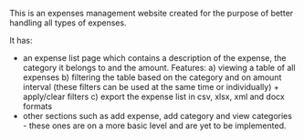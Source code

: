 This is an expenses management website created for the purpose of better handling all types of expenses.

It has:
- an expense list page which contains a description of the expense, the category it belongs to and the amount. Features:
  a) viewing a table of all expenses
  b) filtering the table based on the category and on amount interval (these filters can be used at the same time or individually) + apply/clear filters
  c) export the expense list in csv, xlsx, xml and docx formats
- other sections such as add expense, add category and view categories - these ones are on a more basic level and are yet to be implemented.
